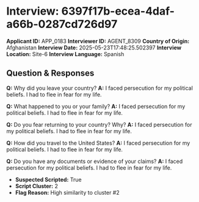 # Interview: 6397f17b-ecea-4daf-a66b-0287cd726d97
**Applicant ID:** APP_0183
**Interviewer ID:** AGENT_8309
**Country of Origin:** Afghanistan
**Interview Date:** 2025-05-23T17:48:25.502397
**Interview Location:** Site-6
**Interview Language:** Spanish

## Question & Responses

**Q:** Why did you leave your country?
**A:** I faced persecution for my political beliefs. I had to flee in fear for my life.

**Q:** What happened to you or your family?
**A:** I faced persecution for my political beliefs. I had to flee in fear for my life.

**Q:** Do you fear returning to your country? Why?
**A:** I faced persecution for my political beliefs. I had to flee in fear for my life.

**Q:** How did you travel to the United States?
**A:** I faced persecution for my political beliefs. I had to flee in fear for my life.

**Q:** Do you have any documents or evidence of your claims?
**A:** I faced persecution for my political beliefs. I had to flee in fear for my life.

- **Suspected Scripted:** True
- **Script Cluster:** 2
- **Flag Reason:** High similarity to cluster #2
